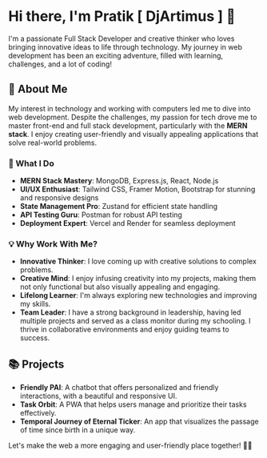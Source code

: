 # Hi there, I'm Pratik [ DjArtimus ] 👋

I'm a passionate Full Stack Developer and creative thinker who loves bringing innovative ideas to life through technology. My journey in web development has been an exciting adventure, filled with learning, challenges, and a lot of coding!

## 🚀 About Me

My interest in technology and working with computers led me to dive into web development. Despite the challenges, my passion for tech drove me to master front-end and full stack development, particularly with the **MERN stack**. I enjoy creating user-friendly and visually appealing applications that solve real-world problems.

### 🌟 What I Do

- **MERN Stack Mastery**: MongoDB, Express.js, React, Node.js
- **UI/UX Enthusiast**: Tailwind CSS, Framer Motion, Bootstrap for stunning and responsive designs
- **State Management Pro**: Zustand for efficient state handling
- **API Testing Guru**: Postman for robust API testing
- **Deployment Expert**: Vercel and Render for seamless deployment

### 💡 Why Work With Me?

- **Innovative Thinker**: I love coming up with creative solutions to complex problems.
- **Creative Mind**: I enjoy infusing creativity into my projects, making them not only functional but also visually appealing and engaging.
- **Lifelong Learner**: I'm always exploring new technologies and improving my skills.
- **Team Leader**: I have a strong background in leadership, having led multiple projects and served as a class monitor during my schooling. I thrive in collaborative environments and enjoy guiding teams to success.

## 📚 Projects

- **Friendly PAI**: A chatbot that offers personalized and friendly interactions, with a beautiful and responsive UI.
- **Task Orbit**: A PWA that helps users manage and prioritize their tasks effectively.
- **Temporal Journey of Eternal Ticker**: An app that visualizes the passage of time since birth in a unique way.


Let's make the web a more engaging and user-friendly place together! 🚀😄
